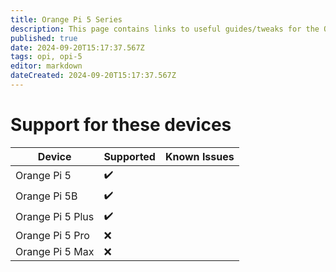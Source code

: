 ```yaml
---
title: Orange Pi 5 Series
description: This page contains links to useful guides/tweaks for the OPI 5 Series devices
published: true
date: 2024-09-20T15:17:37.567Z
tags: opi, opi-5
editor: markdown
dateCreated: 2024-09-20T15:17:37.567Z
---
```


# Support for these devices
| Device            | Supported | Known Issues |
|-------------------|-----------|--------------|
| Orange Pi 5       | ✔️        |              |
| Orange Pi 5B      | ✔️        |              |
| Orange Pi 5 Plus  | ✔️        |              |
| Orange Pi 5 Pro   | ❌        |              |
| Orange Pi 5 Max   | ❌        |              |
